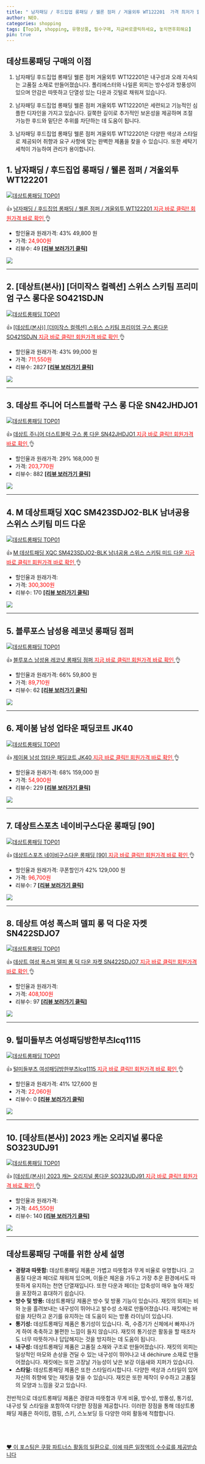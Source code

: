 ```yaml
---
title: " 남자패딩 / 후드집업 롱패딩 / 웰론 점퍼 / 겨울외투 WT122201  가격 최저가 할인가 데상트롱패딩 최저가 추천 제품 비교"
author: NEO.
categories: shopping
tags: [Top10, shopping, 유행상품, 필수구매, 지금바로클릭하세요, 놓치면후회해요]
pin: true
---
```

## 데상트롱패딩 구매의 이점
1. 남자패딩 후드집업 롱패딩 웰론 점퍼 겨울외투 WT122201은 내구성과 오래 지속되는 고품질 소재로 만들어졌습니다. 폴리에스터와 나일론 외피는 방수성과 방풍성이 있으며 안감은 따뜻하고 단열성 있는 다운과 깃털로 채워져 있습니다.

2. 남자패딩 후드집업 롱패딩 웰론 점퍼 겨울외투 WT122201은 세련되고 기능적인 심플한 디자인을 가지고 있습니다. 길쭉한 길이로 추가적인 보온성을 제공하며 조절 가능한 후드와 밑단은 추위를 차단하는 데 도움이 됩니다.

3. 남자패딩 후드집업 롱패딩 웰론 점퍼 겨울외투 WT122201은 다양한 색상과 스타일로 제공되어 취향과 요구 사항에 맞는 완벽한 제품을 찾을 수 있습니다. 또한 세탁기 세척이 가능하여 관리가 용이합니다.

   

## 1.  남자패딩 / 후드집업 롱패딩 / 웰론 점퍼 / 겨울외투 WT122201 

[![데상트롱패딩 TOP01](https://thumbnail7.coupangcdn.com/thumbnails/remote/490x490ex/image/vendor_inventory/c568/c86030767f0c49248cb25b79017d5dfc4632f0c02eb5494fe6f2db595fab.png)](https://link.coupang.com/re/AFFSDP?lptag=AF3617701&subid=GithubCoopas&pageKey=7792122240&traceid=V0-153&itemId=21083886213&vendorItemId=88145987211)


👍 [ 남자패딩 / 후드집업 롱패딩 / 웰론 점퍼 / 겨울외투 WT122201  <font color=red> 지금 바로 클릭!! 회원가격 바로 확인 </font> ](https://link.coupang.com/re/AFFSDP?lptag=AF3617701&subid=GithubCoopas&pageKey=7792122240&traceid=V0-153&itemId=21083886213&vendorItemId=88145987211) 👌 


- 할인율과 원래가격: 43%  49,800   원
- 가격: <span style='color:red'>24,900원</span>
- 리뷰수: 49  [**[리뷰 보러가기 클릭]**](https://link.coupang.com/re/AFFSDP?lptag=AF3617701&subid=GithubCoopas&pageKey=7792122240&traceid=V0-153&itemId=21083886213&vendorItemId=88145987211)

[![](/discount_price.png)](https://link.coupang.com/re/AFFSDP?lptag=AF3617701&subid=GithubCoopas&pageKey=7792122240&traceid=V0-153&itemId=21083886213&vendorItemId=88145987211)

---


   

## 2.  [데상트(본사)] [더미작스 컬렉션] 스위스 스키팀 프리미엄 구스 롱다운 SO421SDJN 

[![데상트롱패딩 TOP01](https://thumbnail9.coupangcdn.com/thumbnails/remote/490x490ex/image/vendor_inventory/66b0/aa9b1a940bc4968289aaa2418ca90fd9ca03d81e504f65ee70002492859a.jpg)](https://link.coupang.com/re/AFFSDP?lptag=AF3617701&subid=GithubCoopas&pageKey=7679468552&traceid=V0-153&itemId=20507891795&vendorItemId=87585787683)


👍 [ [데상트(본사)] [더미작스 컬렉션] 스위스 스키팀 프리미엄 구스 롱다운 SO421SDJN  <font color=red> 지금 바로 클릭!! 회원가격 바로 확인 </font> ](https://link.coupang.com/re/AFFSDP?lptag=AF3617701&subid=GithubCoopas&pageKey=7679468552&traceid=V0-153&itemId=20507891795&vendorItemId=87585787683) 👌 


- 할인율과 원래가격: 43%  99,000   원
- 가격: <span style='color:red'>711,550원</span>
- 리뷰수: 2827  [**[리뷰 보러가기 클릭]**](https://link.coupang.com/re/AFFSDP?lptag=AF3617701&subid=GithubCoopas&pageKey=7679468552&traceid=V0-153&itemId=20507891795&vendorItemId=87585787683)

[![](/discount_price.png)](https://link.coupang.com/re/AFFSDP?lptag=AF3617701&subid=GithubCoopas&pageKey=7679468552&traceid=V0-153&itemId=20507891795&vendorItemId=87585787683)

---


   

## 3.  데상트 주니어 더스트블락 구스 롱 다운 SN42JHDJO1 

[![데상트롱패딩 TOP01](https://thumbnail10.coupangcdn.com/thumbnails/remote/490x490ex/image/vendor_inventory/834d/7b58db99113351884c0af8a5acea4e43764f88d8b6f0bf90d37086124e5e.jpg)](https://link.coupang.com/re/AFFSDP?lptag=AF3617701&subid=GithubCoopas&pageKey=7673088235&traceid=V0-153&itemId=20474218142&vendorItemId=87563866772)


👍 [ 데상트 주니어 더스트블락 구스 롱 다운 SN42JHDJO1  <font color=red> 지금 바로 클릭!! 회원가격 바로 확인 </font> ](https://link.coupang.com/re/AFFSDP?lptag=AF3617701&subid=GithubCoopas&pageKey=7673088235&traceid=V0-153&itemId=20474218142&vendorItemId=87563866772) 👌 


- 할인율과 원래가격: 29%  168,000   원
- 가격: <span style='color:red'>203,770원</span>
- 리뷰수: 882  [**[리뷰 보러가기 클릭]**](https://link.coupang.com/re/AFFSDP?lptag=AF3617701&subid=GithubCoopas&pageKey=7673088235&traceid=V0-153&itemId=20474218142&vendorItemId=87563866772)

[![](/discount_price.png)](https://link.coupang.com/re/AFFSDP?lptag=AF3617701&subid=GithubCoopas&pageKey=7673088235&traceid=V0-153&itemId=20474218142&vendorItemId=87563866772)

---


   

## 4.  M 데상트패딩 XQC SM423SDJO2-BLK 남녀공용 스위스 스키팀 미드 다운 

[![데상트롱패딩 TOP01](https://thumbnail10.coupangcdn.com/thumbnails/remote/490x490ex/image/vendor_inventory/6e5c/4cd5ff6a83be1a14ef3beb49255b7c100fcdb43e09f1132c5fbb095d2d38.jpg)](https://link.coupang.com/re/AFFSDP?lptag=AF3617701&subid=GithubCoopas&pageKey=6917388097&traceid=V0-153&itemId=16692025931&vendorItemId=83874782494)


👍 [ M 데상트패딩 XQC SM423SDJO2-BLK 남녀공용 스위스 스키팀 미드 다운  <font color=red> 지금 바로 클릭!! 회원가격 바로 확인 </font> ](https://link.coupang.com/re/AFFSDP?lptag=AF3617701&subid=GithubCoopas&pageKey=6917388097&traceid=V0-153&itemId=16692025931&vendorItemId=83874782494) 👌 


- 할인율과 원래가격: 
- 가격: <span style='color:red'>300,300원</span>
- 리뷰수: 170  [**[리뷰 보러가기 클릭]**](https://link.coupang.com/re/AFFSDP?lptag=AF3617701&subid=GithubCoopas&pageKey=6917388097&traceid=V0-153&itemId=16692025931&vendorItemId=83874782494)

[![](/discount_price.png)](https://link.coupang.com/re/AFFSDP?lptag=AF3617701&subid=GithubCoopas&pageKey=6917388097&traceid=V0-153&itemId=16692025931&vendorItemId=83874782494)

---


   

## 5.  블루포스 남성용 레코넛 롱패딩 점퍼 

[![데상트롱패딩 TOP01](https://thumbnail6.coupangcdn.com/thumbnails/remote/490x490ex/image/vendor_inventory/ed72/9099a82ae2cca7b1c0a091c429bef8a6b249718b46af49b2679a863f041e.jpg)](https://link.coupang.com/re/AFFSDP?lptag=AF3617701&subid=GithubCoopas&pageKey=6897228816&traceid=V0-153&itemId=16577024539&vendorItemId=87149192599)


👍 [ 블루포스 남성용 레코넛 롱패딩 점퍼  <font color=red> 지금 바로 클릭!! 회원가격 바로 확인 </font> ](https://link.coupang.com/re/AFFSDP?lptag=AF3617701&subid=GithubCoopas&pageKey=6897228816&traceid=V0-153&itemId=16577024539&vendorItemId=87149192599) 👌 


- 할인율과 원래가격: 66%  59,800   원
- 가격: <span style='color:red'>89,710원</span>
- 리뷰수: 62  [**[리뷰 보러가기 클릭]**](https://link.coupang.com/re/AFFSDP?lptag=AF3617701&subid=GithubCoopas&pageKey=6897228816&traceid=V0-153&itemId=16577024539&vendorItemId=87149192599)

[![](/discount_price.png)](https://link.coupang.com/re/AFFSDP?lptag=AF3617701&subid=GithubCoopas&pageKey=6897228816&traceid=V0-153&itemId=16577024539&vendorItemId=87149192599)

---


   

## 6.  제이붐 남성 업타운 패딩코트 JK40 

[![데상트롱패딩 TOP01](https://thumbnail8.coupangcdn.com/thumbnails/remote/490x490ex/image/vendor_inventory/2eab/8762b064fbf1392470a811b6224b7e5fc72a2e1a6c88745990bfd7cd70c6.jpg)](https://link.coupang.com/re/AFFSDP?lptag=AF3617701&subid=GithubCoopas&pageKey=6975586179&traceid=V0-153&itemId=17025560641&vendorItemId=84200959682)


👍 [ 제이붐 남성 업타운 패딩코트 JK40  <font color=red> 지금 바로 클릭!! 회원가격 바로 확인 </font> ](https://link.coupang.com/re/AFFSDP?lptag=AF3617701&subid=GithubCoopas&pageKey=6975586179&traceid=V0-153&itemId=17025560641&vendorItemId=84200959682) 👌 


- 할인율과 원래가격: 68%  159,000   원
- 가격: <span style='color:red'>54,900원</span>
- 리뷰수: 229  [**[리뷰 보러가기 클릭]**](https://link.coupang.com/re/AFFSDP?lptag=AF3617701&subid=GithubCoopas&pageKey=6975586179&traceid=V0-153&itemId=17025560641&vendorItemId=84200959682)

[![](/discount_price.png)](https://link.coupang.com/re/AFFSDP?lptag=AF3617701&subid=GithubCoopas&pageKey=6975586179&traceid=V0-153&itemId=17025560641&vendorItemId=84200959682)

---


   

## 7.  데상트스포츠 네이비구스다운 롱패딩 [90] 

[![데상트롱패딩 TOP01](https://thumbnail9.coupangcdn.com/thumbnails/remote/490x490ex/image/vendor_inventory/989b/99fde2dedabdbc13f77850e709ac73f7acb35023f87bdf718acffc8013ed.jpg)](https://link.coupang.com/re/AFFSDP?lptag=AF3617701&subid=GithubCoopas&pageKey=7900301822&traceid=V0-153&itemId=21649111048&vendorItemId=88699817409)


👍 [ 데상트스포츠 네이비구스다운 롱패딩 [90]  <font color=red> 지금 바로 클릭!! 회원가격 바로 확인 </font> ](https://link.coupang.com/re/AFFSDP?lptag=AF3617701&subid=GithubCoopas&pageKey=7900301822&traceid=V0-153&itemId=21649111048&vendorItemId=88699817409) 👌 


- 할인율과 원래가격: 쿠폰할인가 42%  129,000   원
- 가격: <span style='color:red'>96,700원</span>
- 리뷰수: 7  [**[리뷰 보러가기 클릭]**](https://link.coupang.com/re/AFFSDP?lptag=AF3617701&subid=GithubCoopas&pageKey=7900301822&traceid=V0-153&itemId=21649111048&vendorItemId=88699817409)

[![](/discount_price.png)](https://link.coupang.com/re/AFFSDP?lptag=AF3617701&subid=GithubCoopas&pageKey=7900301822&traceid=V0-153&itemId=21649111048&vendorItemId=88699817409)

---


   

## 8.  데상트 여성 폭스퍼 델피 롱 덕 다운 자켓 SN422SDJO7 

[![데상트롱패딩 TOP01](https://thumbnail10.coupangcdn.com/thumbnails/remote/490x490ex/image/vendor_inventory/a241/5ba5b41c9759508d88031e94c5cafa65b35309c091bf5496582e5971d8b3.jpg)](https://link.coupang.com/re/AFFSDP?lptag=AF3617701&subid=GithubCoopas&pageKey=7695254104&traceid=V0-153&itemId=20588567656&vendorItemId=87683774225)


👍 [ 데상트 여성 폭스퍼 델피 롱 덕 다운 자켓 SN422SDJO7  <font color=red> 지금 바로 클릭!! 회원가격 바로 확인 </font> ](https://link.coupang.com/re/AFFSDP?lptag=AF3617701&subid=GithubCoopas&pageKey=7695254104&traceid=V0-153&itemId=20588567656&vendorItemId=87683774225) 👌 


- 할인율과 원래가격: 
- 가격: <span style='color:red'>408,100원</span>
- 리뷰수: 97  [**[리뷰 보러가기 클릭]**](https://link.coupang.com/re/AFFSDP?lptag=AF3617701&subid=GithubCoopas&pageKey=7695254104&traceid=V0-153&itemId=20588567656&vendorItemId=87683774225)

[![](/discount_price.png)](https://link.coupang.com/re/AFFSDP?lptag=AF3617701&subid=GithubCoopas&pageKey=7695254104&traceid=V0-153&itemId=20588567656&vendorItemId=87683774225)

---


   

## 9.  털미들부츠 여성패딩방한부츠lcq1115 

[![데상트롱패딩 TOP01](https://thumbnail8.coupangcdn.com/thumbnails/remote/490x490ex/image/vendor_inventory/ac27/044191b87d8a3e3d1d4e6c933714dee535673fbdca0ad6f73c956701cd17.png)](https://link.coupang.com/re/AFFSDP?lptag=AF3617701&subid=GithubCoopas&pageKey=6988550836&traceid=V0-153&itemId=17096549080&vendorItemId=84270394168)


👍 [ 털미들부츠 여성패딩방한부츠lcq1115  <font color=red> 지금 바로 클릭!! 회원가격 바로 확인 </font> ](https://link.coupang.com/re/AFFSDP?lptag=AF3617701&subid=GithubCoopas&pageKey=6988550836&traceid=V0-153&itemId=17096549080&vendorItemId=84270394168) 👌 


- 할인율과 원래가격: 41%  127,600   원
- 가격: <span style='color:red'>22,060원</span>
- 리뷰수: 0  [**[리뷰 보러가기 클릭]**](https://link.coupang.com/re/AFFSDP?lptag=AF3617701&subid=GithubCoopas&pageKey=6988550836&traceid=V0-153&itemId=17096549080&vendorItemId=84270394168)

[![](/discount_price.png)](https://link.coupang.com/re/AFFSDP?lptag=AF3617701&subid=GithubCoopas&pageKey=6988550836&traceid=V0-153&itemId=17096549080&vendorItemId=84270394168)

---


   

## 10.  [데상트(본사)] 2023 캐논 오리지널 롱다운 SO323UDJ91 

[![데상트롱패딩 TOP01](https://thumbnail9.coupangcdn.com/thumbnails/remote/490x490ex/image/vendor_inventory/8f40/a58871a0c1a01a13892f67fe0437e9d4992e6de932417616ad89efa346d7.jpg)](https://link.coupang.com/re/AFFSDP?lptag=AF3617701&subid=GithubCoopas&pageKey=7681443348&traceid=V0-153&itemId=20518062401&vendorItemId=87286640314)


👍 [ [데상트(본사)] 2023 캐논 오리지널 롱다운 SO323UDJ91  <font color=red> 지금 바로 클릭!! 회원가격 바로 확인 </font> ](https://link.coupang.com/re/AFFSDP?lptag=AF3617701&subid=GithubCoopas&pageKey=7681443348&traceid=V0-153&itemId=20518062401&vendorItemId=87286640314) 👌 


- 할인율과 원래가격: 
- 가격: <span style='color:red'>445,550원</span>
- 리뷰수: 140  [**[리뷰 보러가기 클릭]**](https://link.coupang.com/re/AFFSDP?lptag=AF3617701&subid=GithubCoopas&pageKey=7681443348&traceid=V0-153&itemId=20518062401&vendorItemId=87286640314)

[![](/discount_price.png)](https://link.coupang.com/re/AFFSDP?lptag=AF3617701&subid=GithubCoopas&pageKey=7681443348&traceid=V0-153&itemId=20518062401&vendorItemId=87286640314)

---
## 데상트롱패딩 구매를 위한 상세 설명
* **경량과 따뜻함:** 데상트롱패딩 제품은 가볍고 따뜻함과 무게 비율로 유명합니다. 고품질 다운과 페더로 채워져 있으며, 이들은 체온을 가두고 가장 추운 환경에서도 따뜻하게 유지하는 천연 단열재입니다. 또한 다운과 페더는 압축성이 매우 높아 재킷을 포장하고 휴대하기 쉽습니다.
* **방수 및 방풍:** 데상트롱패딩 제품은 방수 및 방풍 기능이 있습니다. 재킷의 외피는 비와 눈을 흘려보내는 내구성이 뛰어나고 발수성 소재로 만들어졌습니다. 재킷에는 바람을 차단하고 온기를 유지하는 데 도움이 되는 방풍 라이닝이 있습니다.
* **통기성:** 데상트롱패딩 제품은 통기성이 있습니다. 즉, 수증기가 신체에서 빠져나가게 하여 축축하고 불편한 느낌이 들지 않습니다. 재킷의 통기성은 활동을 할 때조차도 너무 따뜻하거나 답답해지는 것을 방지하는 데 도움이 됩니다.
* **내구성:** 데상트롱패딩 제품은 고품질 소재와 구조로 만들어졌습니다. 재킷의 외피는 일상적인 마모와 손상을 견딜 수 있는 내구성이 뛰어나고 내 déchirure 소재로 만들어졌습니다. 재킷에는 또한 고장날 가능성이 낮은 보강 이음새와 지퍼가 있습니다.
* **스타일:** 데상트롱패딩 제품은 또한 스타일리시합니다. 다양한 색상과 스타일이 있어 자신의 취향에 맞는 재킷을 찾을 수 있습니다. 재킷은 또한 제작이 우수하고 고품질의 모양과 느낌을 갖고 있습니다.

전반적으로 데상트롱패딩 제품은 경량과 따뜻함과 무게 비율, 방수성, 방풍성, 통기성, 내구성 및 스타일을 포함하여 다양한 장점을 제공합니다. 이러한 장점을 통해 데상트롱패딩 제품은 하이킹, 캠핑, 스키, 스노보딩 등 다양한 야외 활동에 적합합니다.<br><br><br><br><br> [ ❤  이 포스팅은 쿠팡 파트너스 활동의 일환으로, 이에 따른 일정액의 수수료를 제공받습니다](https://link.coupang.com/a/bcEFyh)